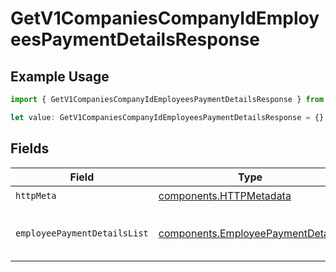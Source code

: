 # GetV1CompaniesCompanyIdEmployeesPaymentDetailsResponse

## Example Usage

```typescript
import { GetV1CompaniesCompanyIdEmployeesPaymentDetailsResponse } from "@gusto/embedded-api/models/operations/getv1companiescompanyidemployeespaymentdetails.js";

let value: GetV1CompaniesCompanyIdEmployeesPaymentDetailsResponse = {};
```

## Fields

| Field                                                                                  | Type                                                                                   | Required                                                                               | Description                                                                            |
| -------------------------------------------------------------------------------------- | -------------------------------------------------------------------------------------- | -------------------------------------------------------------------------------------- | -------------------------------------------------------------------------------------- |
| `httpMeta`                                                                             | [components.HTTPMetadata](../../models/components/httpmetadata.md)                     | :heavy_check_mark:                                                                     | N/A                                                                                    |
| `employeePaymentDetailsList`                                                           | [components.EmployeePaymentDetail](../../models/components/employeepaymentdetail.md)[] | :heavy_minus_sign:                                                                     | A list of employee payment details.                                                    |